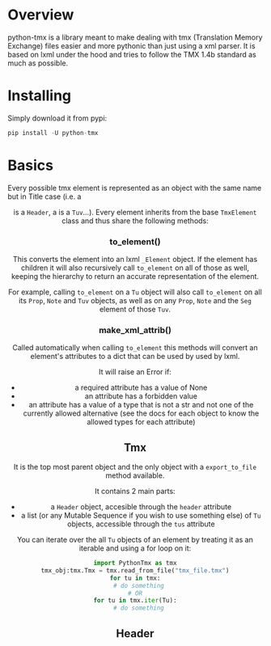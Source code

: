 # Overview

python-tmx is a library meant to make dealing with tmx
(Translation Memory Exchange) files easier and more pythonic than just using
a xml parser.
It is based on lxml under the hood and tries to follow the TMX 1.4b standard as
much as possible.

# Installing

Simply download it from pypi:

```python
pip install -U python-tmx
```

# Basics

Every possible tmx element is represented as an object with the same name but in
Title case (i.e. a <header> is a `Header`, a <tuv> is a `Tuv`...).
Every element inherits from the base `TmxElement` class and thus share the
following methods:

### to_element()

This converts the element into an lxml `_Element` object. If the
element has children it will also recursively call `to_element` on all of those
as well, keeping the hierarchy to return an accurate representation of the element.

For example, calling `to_element` on a `Tu` object will also call `to_element`
on all its `Prop`, `Note` and `Tuv` objects, as well as on any `Prop`, `Note`
and the `Seg` element of those `Tuv`.

### make_xml_attrib()

Called automatically when calling `to_element` this methods will convert an
element's attributes to a dict that can be used by used by lxml.

It will raise an Error if:

- a required attribute has a value of None
- an attribute has a forbidden value
- an attribute has a value of a type that is not a str and not one of the
  currently allowed alternative (see the docs for each object to know the allowed
  types for each attribute)

## Tmx

It is the top most parent object and the only object with a `export_to_file`
method available.

It contains 2 main parts:

- a `Header` object, accesible through the `header` attribute
- a list (or any Mutable Sequence if you wish to use something else)
  of `Tu` objects, accessible through the `tus` attribute

You can iterate over the all `Tu` objects of an element by treating it as an
iterable and using a for loop on it:

```python
import PythonTmx as tmx
tmx_obj:tmx.Tmx = tmx.read_from_file("tmx_file.tmx")
for tu in tmx:
  # do something
# OR
for tu in tmx.iter(Tu):
  # do something
```

## Header
